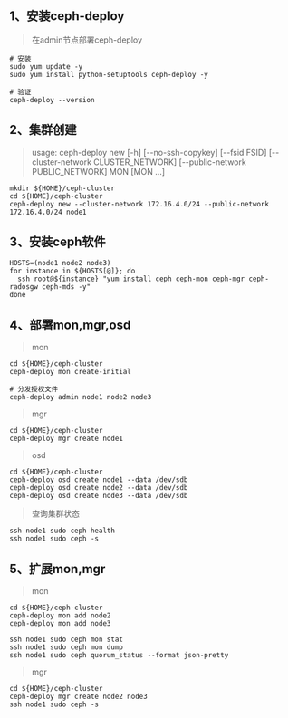## 1、安装ceph-deploy

>在admin节点部署ceph-deploy

```shell
# 安装
sudo yum update -y
sudo yum install python-setuptools ceph-deploy -y

# 验证
ceph-deploy --version
```

## 2、集群创建

>usage: ceph-deploy new [-h] [--no-ssh-copykey] [--fsid FSID]
>                       [--cluster-network CLUSTER_NETWORK]
>                       [--public-network PUBLIC_NETWORK]
>                       MON [MON ...]

```shell
mkdir ${HOME}/ceph-cluster
cd ${HOME}/ceph-cluster
ceph-deploy new --cluster-network 172.16.4.0/24 --public-network 172.16.4.0/24 node1
```

## 3、安装ceph软件

```shell
HOSTS=(node1 node2 node3)
for instance in ${HOSTS[@]}; do
  ssh root@${instance} "yum install ceph ceph-mon ceph-mgr ceph-radosgw ceph-mds -y"
done
```

## 4、部署mon,mgr,osd

>mon

```shell
cd ${HOME}/ceph-cluster
ceph-deploy mon create-initial

# 分发授权文件
ceph-deploy admin node1 node2 node3
```
>mgr

```shell
cd ${HOME}/ceph-cluster
ceph-deploy mgr create node1
```
>osd

```shell
cd ${HOME}/ceph-cluster
ceph-deploy osd create node1 --data /dev/sdb
ceph-deploy osd create node2 --data /dev/sdb
ceph-deploy osd create node3 --data /dev/sdb
```


>查询集群状态

```shell
ssh node1 sudo ceph health
ssh node1 sudo ceph -s
```

## 5、扩展mon,mgr

>mon

```shell
cd ${HOME}/ceph-cluster
ceph-deploy mon add node2
ceph-deploy mon add node3

ssh node1 sudo ceph mon stat
ssh node1 sudo ceph mon dump
ssh node1 sudo ceph quorum_status --format json-pretty
```

>mgr

```shell
cd ${HOME}/ceph-cluster
ceph-deploy mgr create node2 node3
ssh node1 sudo ceph -s
```